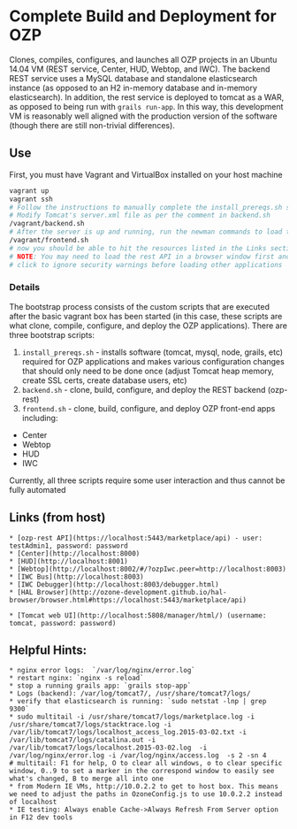 # Complete Build and Deployment for OZP

Clones, compiles, configures, and launches all OZP projects in an Ubuntu 14.04
VM (REST service, Center, HUD, Webtop, and IWC). The backend REST service uses 
a MySQL database and standalone elasticsearch instance (as opposed to an H2 
in-memory database and in-memory elasticsearch). In addition, the rest service
is deployed to tomcat as a WAR, as opposed to being run with `grails run-app`.
In this way, this development VM is reasonably well aligned with the 
production version of the software (though there are still non-trivial differences).

## Use
First, you must have Vagrant and VirtualBox installed on your host machine

```bash
vagrant up
vagrant ssh
# Follow the instructions to manually complete the install_prereqs.sh script (update tomcat memory, add tomcat user, generate SSL certs, etc)
# Modify Tomcat's server.xml file as per the comment in backend.sh
/vagrant/backend.sh
# After the server is up and running, run the newman commands to load test data
/vagrant/frontend.sh
# now you should be able to hit the resources listed in the Links section below.
# NOTE: You may need to load the rest API in a browser window first and 
# click to ignore security warnings before loading other applications
```

### Details
The bootstrap process consists of the custom scripts that are executed after
the basic vagrant box has been started (in this case, these scripts are what
clone, compile, configure, and deploy the OZP applications). There are 
three bootstrap scripts:

1. `install_prereqs.sh` - installs software (tomcat, mysql, node, grails, etc)
required for OZP applications and makes various configuration changes that should
only need to be done once (adjust Tomcat heap memory, create SSL certs, create
database users, etc)
2. `backend.sh` - clone, build, configure, and deploy the REST backend (ozp-rest)
3. `frontend.sh` - clone, build, configure, and deploy OZP front-end apps including:
 * Center
 * Webtop
 * HUD
 * IWC
 
Currently, all three scripts require some user interaction
and thus cannot be fully automated

## Links (from host)
    * [ozp-rest API](https://localhost:5443/marketplace/api) - user: testAdmin1, password: password
    * [Center](http://localhost:8000)
    * [HUD](http://localhost:8001)
    * [Webtop](http://localhost:8002/#/?ozpIwc.peer=http://localhost:8003)
    * [IWC Bus](http://localhost:8003)
    * [IWC Debugger](http://localhost:8003/debugger.html)
    * [HAL Browser](http://ozone-development.github.io/hal-browser/browser.html#https://localhost:5443/marketplace/api)
    
    * [Tomcat web UI](http://localhost:5808/manager/html/) (username: tomcat, password: password)

## Helpful Hints:
    * nginx error logs:  `/var/log/nginx/error.log`
    * restart nginx: `nginx -s reload`
    * stop a running grails app: `grails stop-app`
    * Logs (backend): /var/log/tomcat7/, /usr/share/tomcat7/logs/
    * verify that elasticsearch is running: `sudo netstat -lnp | grep 9300`
    * sudo multitail -i /usr/share/tomcat7/logs/marketplace.log -i /usr/share/tomcat7/logs/stacktrace.log -i /var/lib/tomcat7/logs/localhost_access_log.2015-03-02.txt -i /var/lib/tomcat7/logs/catalina.out -i /var/lib/tomcat7/logs/localhost.2015-03-02.log  -i /var/log/nginx/error.log -i /var/log/nginx/access.log  -s 2 -sn 4
    # multitail: F1 for help, O to clear all windows, o to clear specific window, 0..9 to set a marker in the correspond window to easily see what's changed, B to merge all into one
    * from Modern IE VMs, http://10.0.2.2 to get to host box. This means we need to adjust the paths in OzoneConfig.js to use 10.0.2.2 instead of localhost
    * IE testing: Always enable Cache->Always Refresh From Server option in F12 dev tools
